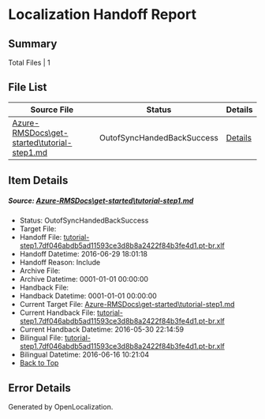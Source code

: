 # <a name='report-top'></a> Localization Handoff Report

## Summary
 Total Files | 1

## File List
 Source File | Status | Details 
 ----------- | ------ | ------- 
 [Azure-RMSDocs\get-started\tutorial-step1.md](https://github.com/Microsoft/Azure-RMSDocs-pr/blob/fab51fefed8d3a347a52ab7c118bb40b3cc23b37/Azure-RMSDocs/get-started/tutorial-step1.md) | OutofSyncHandedBackSuccess | [Details](#80f2742bbaab9d3252cec6f6c709012ca81218d5122)

## Item Details
##### <a name='80f2742bbaab9d3252cec6f6c709012ca81218d5122'></a> Source: [Azure-RMSDocs\get-started\tutorial-step1.md](https://github.com/Microsoft/Azure-RMSDocs-pr/blob/fab51fefed8d3a347a52ab7c118bb40b3cc23b37/Azure-RMSDocs/get-started/tutorial-step1.md)
* Status: OutofSyncHandedBackSuccess
* Target File: 
* Handoff File: [tutorial-step1.7df046abdb5ad11593ce3d8b8a2422f84b3fe4d1.pt-br.xlf](https://github.com/Microsoft/EM.handoff/blob/4cde21cc3ff2edc736f1cbe95d34c6e4999f16a3/ol-handoff/Microsoft/Azure-RMSDocs-pr.pt-br/master/tutorial-step1.7df046abdb5ad11593ce3d8b8a2422f84b3fe4d1.pt-br.xlf)
* Handoff Datetime: 2016-06-29 18:01:18
* Handoff Reason: Include
* Archive File: 
* Archive Datetime: 0001-01-01 00:00:00
* Handback File: 
* Handback Datetime: 0001-01-01 00:00:00
* Current Target File: [Azure-RMSDocs\get-started\tutorial-step1.md](https://github.com/Microsoft/Azure-RMSDocs-pr.pt-br/blob/97f4516a2b44a236a073eee3a04711b464e46527/Azure-RMSDocs/get-started/tutorial-step1.md)
* Current Handback File: [tutorial-step1.7df046abdb5ad11593ce3d8b8a2422f84b3fe4d1.pt-br.xlf](https://github.com/Microsoft/EM.handback/blob/3856b707d57baf3c0d86c7036dfb30337889f24a/ol-handback/Microsoft/Azure-RMSDocs-pr.pt-br/master/tutorial-step1.7df046abdb5ad11593ce3d8b8a2422f84b3fe4d1.pt-br.xlf)
* Current Handback Datetime: 2016-05-30 22:14:59
* Bilingual File: [tutorial-step1.7df046abdb5ad11593ce3d8b8a2422f84b3fe4d1.pt-br.xlf](https://github.com/Microsoft/EM.handback/blob/3856b707d57baf3c0d86c7036dfb30337889f24a/ol-handback/Microsoft/Azure-RMSDocs-pr.pt-br/master/tutorial-step1.7df046abdb5ad11593ce3d8b8a2422f84b3fe4d1.pt-br.xlf)
* Bilingual Datetime: 2016-06-16 10:21:04
* [Back to Top](#report-top)


## Error Details

Generated by OpenLocalization.
